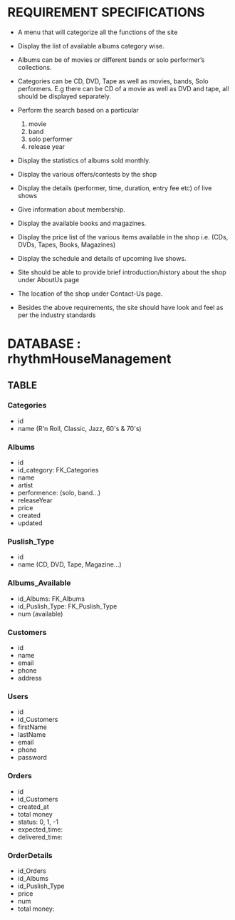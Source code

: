 # REQUIREMENT SPECIFICATIONS

- A menu that will categorize all the functions of the site

- Display the list of available albums category wise.

- Albums can be of movies or different bands or solo performer’s collections.

- Categories can be CD, DVD, Tape as well as movies, bands, Solo performers. E.g there can be CD of a movie as well as DVD and tape, all should be displayed separately.

- Perform the search based on a particular

  1. movie
  2. band
  3. solo performer
  4. release year

- Display the statistics of albums sold monthly.

- Display the various offers/contests by the shop

- Display the details (performer, time, duration, entry fee etc) of live shows

- Give information about membership.

- Display the available books and magazines.

- Display the price list of the various items available in the shop i.e. (CDs, DVDs, Tapes, Books, Magazines)

- Display the schedule and details of upcoming live shows.

- Site should be able to provide brief introduction/history about the shop under AboutUs page

- The location of the shop under Contact-Us page.

- Besides the above requirements, the site should have look and feel as per the industry standards

# DATABASE : rhythmHouseManagement

## TABLE

### Categories

- id
- name (R'n Roll, Classic, Jazz, 60's & 70's)

### Albums

- id
- id_category: FK_Categories
- name
- artist
- performence: (solo, band...)
- releaseYear
- price
- created
- updated

### Puslish_Type

- id
- name (CD, DVD, Tape, Magazine...)

### Albums_Available

- id_Albums: FK_Albums
- id_Puslish_Type: FK_Puslish_Type
- num (available)

### Customers

- id
- name
- email
- phone
- address

### Users

- id
- id_Customers
- firstName
- lastName
- email
- phone
- password

### Orders

- id
- id_Customers
- created_at
- total money
- status: 0, 1, -1
- expected_time:
- delivered_time:

### OrderDetails

- id_Orders
- id_Albums
- id_Puslish_Type
- price
- num
- total money:
